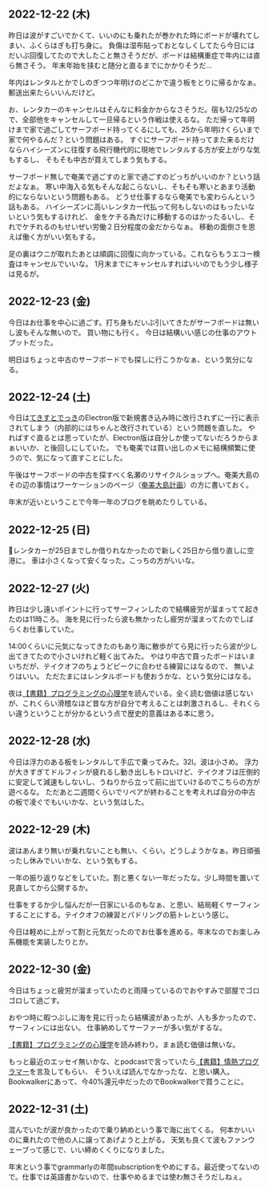 ## 2022-12-22 (木)

昨日は波がすごいでかくて、いいのにも乗れたが巻かれた時にボードが壊れてしまい、ふくらはぎも打ち身に。
負傷は湿布貼っておとなしくしてたら今日にはだいぶ回復してたので大したこと無さそうだが、ボードは結構重症で年内には直ら無さそう。
年末年始を挟むと随分と直るまでにかかりそうだ…

年内はレンタルとかでしのぎつつ年明けのどこかで違う板をとりに帰るかなぁ。郵送出来たらいいんだけど。

お、レンタカーのキャンセルはそんなに料金かからなさそうだ。宿も12/25なので、全部他をキャンセルして一旦帰るという作戦は使えるな。
ただ帰って年明けまで家で過ごしてサーフボード持ってくるにしても、25から年明けくらいまで家で何やるんだ？という問題はある。
すぐにサーフボード持ってまた来るだけならハイシーズンに往復する飛行機代的に現地でレンタルする方が安上がりな気もするし、
そもそも中古が買えてしまう気もする。

サーフボード無しで奄美で過ごすのと家で過ごすのどっちがいいのか？という話だよなぁ。
寒い中海入る気もそんな起こらないし、そもそも寒いとあまり活動的にならないという問題もある。
どうせ仕事するなら奄美でも変わらんという話もある。
ハイシーズンに高いレンタカー代払って何もしないのはもったいないという気もするけれど、
金をケチる為だけに移動するのはかったるいし、それでケチれるのもせいぜい労働２日分程度の金だからなぁ。
移動の面倒さを思えば働く方がいい気もする。

足の裏はウニが取れたあとは順調に回復に向かっている。これならもうエコー検査はキャンセルでいいな。
1月末までにキャンセルすればいいのでもう少し様子は見るが。

## 2022-12-23 (金)

今日はお仕事を中心に過ごす。打ち身もだいぶ引いてきたがサーフボードは無いし波もそんな無いので。
買い物にも行く。
今日は結構いい感じの仕事のアウトプットだった。

明日はちょっと中古のサーフボードでも探しに行こうかなぁ、という気分になる。

## 2022-12-24 (土)

今日は[てきすとでっき](てきすとでっき.md)のElectron版で新規書き込み時に改行されずに一行に表示されてしまう（内部的にはちゃんと改行されている）という問題を直した。
やればすぐ直るとは思っていたが、Electron版は自分しか使ってないだろうからまぁいいか、と後回しにしていた。
でも奄美では買い出しのメモに結構頻繁に使うので、気になって直すことにした。

午後はサーフボードの中古を探すべく名瀬のリサイクルショップへ。奄美大島のその辺の事情はワーケーションのページ（[奄美大島計画](奄美大島計画.md)）の方に書いておく。

年末が近いということで今年一年のブログを眺めたりしている。

## 2022-12-25 (日)

レンタカーが25日までしか借りれなかったので新しく25日から借り直しに空港に。
車は小さくなって安くなった。こっちの方がいいな。

## 2022-12-27 (火)

昨日は少し遠いポイントに行ってサーフィンしたので結構疲労が溜まってて起きたのは11時ころ。
海を見に行ったら波も無かったし疲労が溜まってたのでしばらくお仕事していた。

14:00くらいに元気になってきたのもあり海に散歩がてら見に行ったら波が少し出てきてたので小さいけれど軽く出てみた。
やはり中古で買ったボードはいまいちだが、テイクオフのちょうどピークに合わせる練習にはなるので、
無いよりはいい。
ただたまにはレンタルボードも使おうかな、という気分にはなる。

夜は[【書籍】プログラミングの心理学](【書籍】プログラミングの心理学.md)を読んでいる。全く読む価値は感じないが、これくらい滑稽なほど昔な方が自分で考えることは刺激されるし、それくらい違うということが分かるという点で歴史的意義はある本に思う。

## 2022-12-28 (水)

今日は浮力のある板をレンタルして手広で乗ってみた。32l。波は小さめ。
浮力が大きすぎてドルフィンが疲れるし動き出しもトロいけど、テイクオフは圧倒的に安定して減速もしないし、うねりから立って前に出ていけるのでこちらの方が遊べるな。
ただあと二週間くらいでリペアが終わることを考えれば自分の中古の板で凌ぐでもいいかな、という気はした。

## 2022-12-29 (木)

波はあんまり無いが乗れないことも無い、くらい。どうしようかなぁ。昨日頑張ったし休みでいいかな、という気もする。

一年の振り返りなどをしていた。割と悪くない一年だったな。少し時間を置いて見直してから公開するか。

仕事をするか少し悩んだが一日家にいるのもなぁ、と思い、結局軽くサーフィンすることにする。テイクオフの練習とパドリングの筋トレという感じ。

今日は軽めに上がって割と元気だったのでお仕事を進める。年末なのでお楽しみ系機能を実装したりとか。

## 2022-12-30 (金)

今日はちょっと疲労が溜まっていたのと雨降っているのでおやすみで部屋でゴロゴロして過ごす。

おやつ時に暇つぶしに海を見に行ったら結構波があったが、人も多かったので、サーフィンには出ない。
仕事納めしてサーファーが多い気がするな。

[【書籍】プログラミングの心理学](【書籍】プログラミングの心理学.md)を読み終わり。まぁ読む価値は無いな。

もっと最近のエッセイ無いかな、とpodcastで言っていたら[【書籍】情熱プログラマー](【書籍】情熱プログラマー.md)を言及してもらい、
そういえば読んでなかったな、と思い購入。Bookwalkerにあって、今40%還元中だったのでBookwalkerで買うことに。

## 2022-12-31 (土)

混んでいたが波が良かったので乗り納めという事で海に出てくる。
何本かいいのに乗れたので他の人に譲ってあげようと上がる。
天気も良くて波もファンウェーブって感じで、いい締めくくりになりました。

年末という事でgrammarlyの年間subscriptionをやめにする。最近使ってないので。仕事では英語書かないので、仕事やめるまでは使わ無さそうだしねぇ。